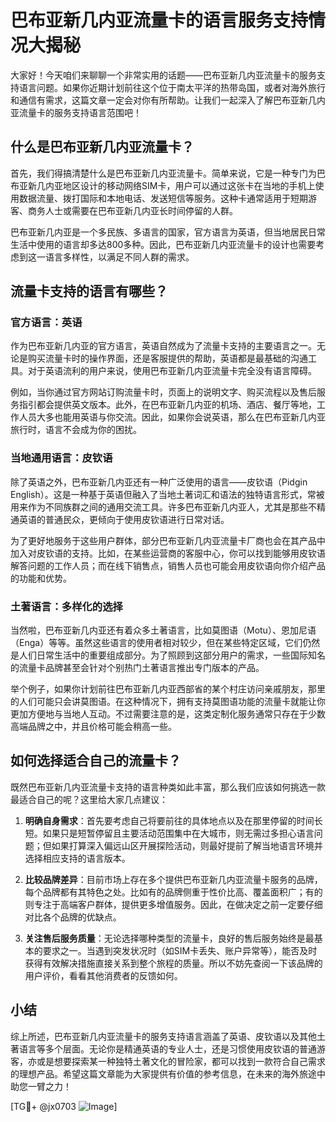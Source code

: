 # 巴布亚新几内亚流量卡的语言服务支持情况大揭秘

大家好！今天咱们来聊聊一个非常实用的话题——巴布亚新几内亚流量卡的服务支持语言问题。如果你近期计划前往这个位于南太平洋的热带岛国，或者对海外旅行和通信有需求，这篇文章一定会对你有所帮助。让我们一起深入了解巴布亚新几内亚流量卡的服务支持语言范围吧！

## 什么是巴布亚新几内亚流量卡？

首先，我们得搞清楚什么是巴布亚新几内亚流量卡。简单来说，它是一种专门为巴布亚新几内亚地区设计的移动网络SIM卡，用户可以通过这张卡在当地的手机上使用数据流量、拨打国际和本地电话、发送短信等服务。这种卡通常适用于短期游客、商务人士或需要在巴布亚新几内亚长时间停留的人群。

巴布亚新几内亚是一个多民族、多语言的国家，官方语言为英语，但当地居民日常生活中使用的语言却多达800多种。因此，巴布亚新几内亚流量卡的设计也需要考虑到这一语言多样性，以满足不同人群的需求。

## 流量卡支持的语言有哪些？

### 官方语言：英语

作为巴布亚新几内亚的官方语言，英语自然成为了流量卡支持的主要语言之一。无论是购买流量卡时的操作界面，还是客服提供的帮助，英语都是最基础的沟通工具。对于英语流利的用户来说，使用巴布亚新几内亚流量卡完全没有语言障碍。

例如，当你通过官方网站订购流量卡时，页面上的说明文字、购买流程以及售后服务指引都会提供英文版本。此外，在巴布亚新几内亚的机场、酒店、餐厅等地，工作人员大多也能用英语与你交流。因此，如果你会说英语，那么在巴布亚新几内亚旅行时，语言不会成为你的困扰。

### 当地通用语言：皮钦语

除了英语之外，巴布亚新几内亚还有一种广泛使用的语言——皮钦语（Pidgin English）。这是一种基于英语但融入了当地土著词汇和语法的独特语言形式，常被用来作为不同族群之间的通用交流工具。许多巴布亚新几内亚人，尤其是那些不精通英语的普通民众，更倾向于使用皮钦语进行日常对话。

为了更好地服务于这些用户群体，部分巴布亚新几内亚流量卡厂商也会在其产品中加入对皮钦语的支持。比如，在某些运营商的客服中心，你可以找到能够用皮钦语解答问题的工作人员；而在线下销售点，销售人员也可能会用皮钦语向你介绍产品的功能和优势。

### 土著语言：多样化的选择

当然啦，巴布亚新几内亚还有着众多土著语言，比如莫图语（Motu）、恩加尼语（Enga）等等。虽然这些语言的使用者相对较少，但在某些特定区域，它们仍然是人们日常生活中的重要组成部分。为了照顾到这部分用户的需求，一些国际知名的流量卡品牌甚至会针对个别热门土著语言推出专门版本的产品。

举个例子，如果你计划前往巴布亚新几内亚西部省的某个村庄访问亲戚朋友，那里的人们可能只会讲莫图语。在这种情况下，拥有支持莫图语功能的流量卡就能让你更加方便地与当地人互动。不过需要注意的是，这类定制化服务通常只存在于少数高端品牌之中，并且价格可能会稍高一些。

## 如何选择适合自己的流量卡？

既然巴布亚新几内亚流量卡支持的语言种类如此丰富，那么我们应该如何挑选一款最适合自己的呢？这里给大家几点建议：

1. **明确自身需求**：首先要考虑自己将要前往的具体地点以及在那里停留的时间长短。如果只是短暂停留且主要活动范围集中在大城市，则无需过多担心语言问题；但如果打算深入偏远山区开展探险活动，则最好提前了解当地语言环境并选择相应支持的语言版本。

2. **比较品牌差异**：目前市场上存在多个提供巴布亚新几内亚流量卡服务的品牌，每个品牌都有其特色之处。比如有的品牌侧重于性价比高、覆盖面积广；有的则专注于高端客户群体，提供更多增值服务。因此，在做决定之前一定要仔细对比各个品牌的优缺点。

3. **关注售后服务质量**：无论选择哪种类型的流量卡，良好的售后服务始终是最基本的要求之一。当遇到突发状况时（如SIM卡丢失、账户异常等），能否及时获得有效解决措施直接关系到整个旅程的质量。所以不妨先查阅一下该品牌的用户评价，看看其他消费者的反馈如何。

## 小结

综上所述，巴布亚新几内亚流量卡的服务支持语言涵盖了英语、皮钦语以及其他土著语言等多个层面。无论你是精通英语的专业人士，还是习惯使用皮钦语的普通游客，亦或是想要探索某一种独特土著文化的冒险家，都可以找到一款符合自己需求的理想产品。希望这篇文章能为大家提供有价值的参考信息，在未来的海外旅途中助您一臂之力！

[TG💪+ @jx0703 ![Image](https://github.com/user-attachments/assets/dbca1d08-cadb-493c-b0ec-ad6f7a83f270)]